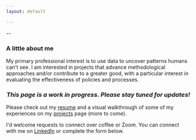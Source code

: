 ```yaml
---
layout: default

---
```

--
### A little about me

My primary professional interest is to use data to uncover patterns humans can't see. I am interested in projects that advance methodological approaches and/or contribute to a greater good, with a particular interest in evaluating the effectiveness of policies and processes.

<h3><p align="center"><i>This page is a work in progress. Please stay tuned for updates!</i></p></h3>

Please check out my [resume](https://nayp3.github.io/resume) and a visual walkthrough of some of my experiences on my [projects](https://nayp3.github.io/portfolio) page (more to come). 

I'd welcome requests to connect over coffee or Zoom. You can connect with me on [LinkedIn](https://www.linkedin.com/in/naypetrucelli/) or complete the form below. 
